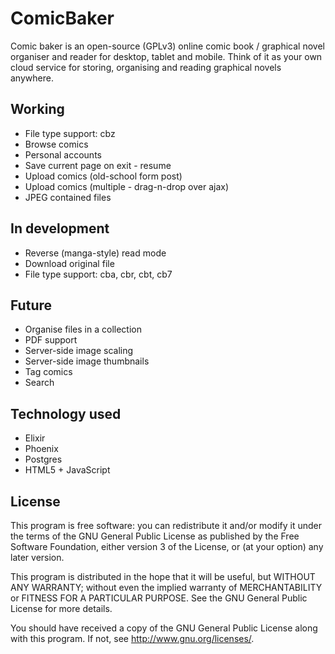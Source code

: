 # ComicBaker
Comic baker is an open-source (GPLv3) online comic book / graphical novel organiser and reader for desktop, tablet and mobile. Think of it as your own cloud service for storing, organising and reading graphical novels anywhere.

## Working
* File type support: cbz
* Browse comics
* Personal accounts
* Save current page on exit - resume
* Upload comics (old-school form post)
* Upload comics (multiple - drag-n-drop over ajax)
* JPEG contained files

## In development
* Reverse (manga-style) read mode
* Download original file
* File type support: cba, cbr, cbt, cb7

## Future
* Organise files in a collection
* PDF support
* Server-side image scaling
* Server-side image thumbnails
* Tag comics
* Search

## Technology used
* Elixir
* Phoenix
* Postgres
* HTML5 + JavaScript

## License
This program is free software: you can redistribute it and/or modify
it under the terms of the GNU General Public License as published by
the Free Software Foundation, either version 3 of the License, or
(at your option) any later version.

This program is distributed in the hope that it will be useful,
but WITHOUT ANY WARRANTY; without even the implied warranty of
MERCHANTABILITY or FITNESS FOR A PARTICULAR PURPOSE.  See the
GNU General Public License for more details.

You should have received a copy of the GNU General Public License
along with this program.  If not, see <http://www.gnu.org/licenses/>.
